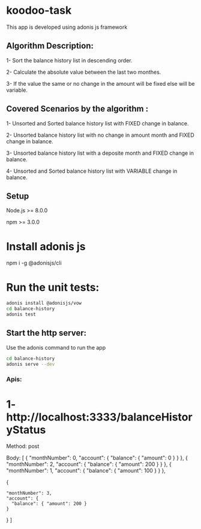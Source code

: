 # koodoo-task
This app is developed using adonis js framework

## Algorithm Description:
1- Sort the balance history list in descending order.

2- Calculate the absolute value between the last two monthes.

3- If the value the same or no change in the amount will be fixed else will be variable.

## Covered Scenarios by the algorithm :

1- Unsorted and Sorted balance history list with FIXED change in balance.

2- Unsorted balance history list with no change in amount month and FIXED change in balance. 

3- Unsorted balance history list with a deposite month and FIXED change in balance.

4- Unsorted and Sorted balance history list with VARIABLE change in balance.

## Setup

Node.js >= 8.0.0

npm >= 3.0.0

# Install adonis js

npm i -g @adonisjs/cli

# Run the unit tests:

```bash
adonis install @adonisjs/vow
cd balance-history
adonis test
```

## Start the http server:

Use the adonis command to run the app

```bash
cd balance-history
adonis serve --dev
```

### Apis:

# 1- http://localhost:3333/balanceHistoryStatus

Method: post 

Body: [
  {
    "monthNumber": 0, 
    "account": {
      "balance": { "amount": 0 }
    }
  },
  {
    "monthNumber": 2, 
    "account": {
      "balance": { "amount": 200 }
    }
  },
  {
    "monthNumber": 1, 
    "account": {
      "balance": { "amount": 100 }
    }
  },

  {
      
    "monthNumber": 3, 
    "account": {
      "balance": { "amount": 200 }
    }
  }
]

